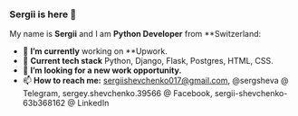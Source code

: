 ### Sergii is here 👋

My name is **Sergii** and I am **Python Developer** from **Switzerland:

- 🔭 **I’m currently** working on **Upwork.
- 🌱 **Current tech stack** Python, Django, Flask, Postgres, HTML, CSS.
- 👯 **I’m looking for a new work opportunity.**
- 📫 **How to reach me:** sergiishevchenko017@gmail.com, @sergsheva @ Telegram, sergey.shevchenko.39566 @ Facebook, sergii-shevchenko-63b368162 @ LinkedIn
